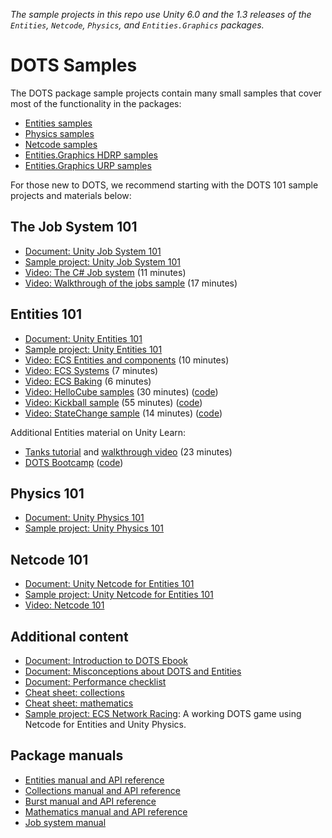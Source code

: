 
*The sample projects in this repo use Unity 6.0 and the 1.3 releases of the `Entities`, `Netcode`, `Physics`, and `Entities.Graphics` packages.*

# DOTS Samples

The DOTS package sample projects contain many small samples that cover most of the functionality in the packages:

- [Entities samples](./EntitiesSamples/README.md)
- [Physics samples](./PhysicsSamples/README.md)
- [Netcode samples](./NetcodeSamples/README.md)
- [Entities.Graphics HDRP samples](./GraphicsSamples/HDRPSamples/README.md)
- [Entities.Graphics URP samples](./GraphicsSamples/URPSamples/README.md)

For those new to DOTS, we recommend starting with the DOTS 101 sample projects and materials below:

## The Job System 101

- [Document: Unity Job System 101](https://docs.google.com/document/d/1gtXwUwsuQTfpBUmdFd5ieZaL7v3UdYTKq9H5P0M57Mg/edit?usp=sharing)
- [Sample project: Unity Job System 101](./Dots101/Jobs101/)
- [Video: The C# Job system](https://youtu.be/jdW66hA-Qu8) (11 minutes)
- [Video: Walkthrough of the jobs sample](https://youtu.be/oOgNg2gL2yw) (17 minutes)

## Entities 101

- [Document: Unity Entities 101](https://docs.google.com/document/d/1R6E4IDpfLatwHITlCND0i5TuMVG0CMGsentFL-3RQT0/edit?usp=sharing)
- [Sample project: Unity Entities 101](./Dots101/Entities101/)
- [Video: ECS Entities and components](https://youtu.be/jzCEzNoztzM) (10 minutes)
- [Video: ECS Systems](https://youtu.be/k07I-DpCcvE) (7 minutes)
- [Video: ECS Baking](https://youtu.be/r337nXZFYeA) (6 minutes)
- [Video: HelloCube samples](https://youtu.be/32TLgtA9yUM) (30 minutes) ([code](./Dots101/Entities101/Assets/HelloCube/)) 
- [Video: Kickball sample](https://youtu.be/P6_3L7RTcm0) (55 minutes) ([code](./Dots101/Entities101/Assets/Kickball/)) 
- [Video: StateChange sample](https://youtu.be/KC-EyCh5TrY) (14 minutes) ([code](./Dots101/Entities101/Assets/HelloCube/14.%20StateChange/)) 

Additional Entities material on Unity Learn:

- [Tanks tutorial](https://learn.unity.com/tutorial/65b3e48fedbc2a611fc291a7) and [walkthrough video](https://youtu.be/jAVVxoWU5lo) (23 minutes)
- [DOTS Bootcamp](https://learn.unity.com/tutorial/dots-bootcamp) ([code](./Dots101/Entities101/Assets/Firefighters/README.md))

## Physics 101

- [Document: Unity Physics 101](https://docs.google.com/document/d/1nHJoDBetbrmvO-KsOJ2S_p0tJI2UzRrp6T3oZSPoyg8/edit?usp=sharing)
- [Sample project: Unity Physics 101](./Dots101/Physics101/)

## Netcode 101

- [Document: Unity Netcode for Entities 101](https://docs.google.com/document/d/17AYh_Lc7Phgtg66sX9TrSrtCS7PZn0y-XuVL2A6cXCw/edit?usp=sharing)
- [Sample project: Unity Netcode for Entities 101](./Dots101/Netcode101/)
- [Video: Netcode 101](https://youtu.be/f-4NR30ieWg)

## Additional content 

- [Document: Introduction to DOTS Ebook](https://unity.com/resources/introduction-to-dots-ebook)
- [Document: Misconceptions about DOTS and Entities](https://docs.google.com/document/d/18hFIQipNxTsKsWk9eRroRwkGgswWs6m40X8N4Kkjhy4/edit?usp=sharing)
- [Document: Performance checklist](https://docs.google.com/document/d/1QQZz6xzmWpe6NMdL3t2o7RXmya6UFyl_Xgo3KPfGxzQ/edit?usp=sharing)
- [Cheat sheet: collections](./EntitiesSamples/Docs/cheatsheet/collections.md)
- [Cheat sheet: mathematics](./EntitiesSamples/Docs/cheatsheet/mathematics.md)
- [Sample project: ECS Network Racing](https://github.com/Unity-Technologies/ECS-Network-Racing-Sample): A working DOTS game using Netcode for Entities and Unity Physics.

## Package manuals

- [Entities manual and API reference](https://docs.unity3d.com/Packages/com.unity.entities@latest/)
- [Collections manual and API reference](https://docs.unity3d.com/Packages/com.unity.collections@latest/)
- [Burst manual and API reference](https://docs.unity3d.com/Packages/com.unity.burst@latest/)
- [Mathematics manual and API reference](https://docs.unity3d.com/Packages/com.unity.mathematics@latest/)
- [Job system manual](https://docs.unity3d.com/Manual/JobSystem.html)


